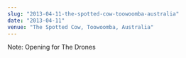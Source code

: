 ```yaml
---
slug: "2013-04-11-the-spotted-cow-toowoomba-australia"
date: "2013-04-11"
venue: "The Spotted Cow, Toowoomba, Australia"
---
```


Note: Opening for The Drones

